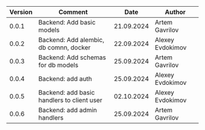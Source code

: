 | Version | Comment                                    | Date       | Author           |
|---------|--------------------------------------------|------------|------------------|
| 0.0.1   | Backend: Add basic models                  | 21.09.2024 | Artem Gavrilov   |  
| 0.0.2   | Backend: Add alembic, db comnn, docker     | 22.09.2024 | Alexey Evdokimov |
| 0.0.3   | Backend: Add schemas for db models         | 25.09.2024 | Artem Gavrilov   |
| 0.0.4   | Backend: add auth                          | 25.09.2024 | Alexey Evdokimov |
| 0.0.5   | Backend: add basic handlers to client user | 02.10.2024 | Alexey Evdokimov |
| 0.0.6   | Backend: add admin handlers                | 25.09.2024 | Artem Gavrilov   |
